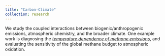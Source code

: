 ```yaml
---
title: "Carbon-Climate"
collection: research
---
```

We study the coupled interactions between biogenic/anthropogenic emissions, atmospheric chemistry, and the broader climate. One example work is diagnosing the _[temperature dependence of methane emissions](https://acp.copernicus.org/articles/23/3325/2023/)_, and evaluating the sensitivity of the global methane budget to atmospheric oxidation.
